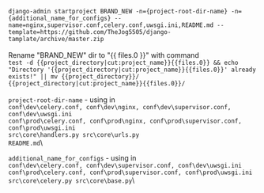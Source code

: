`django-admin startproject BRAND_NEW -n={project-root-dir-name} -n={additional_name_for_configs} --name=nginx,supervisor.conf,celery.conf,uwsgi.ini,README.md --template=https://github.com/TheJog5505/django-tamplate/archive/master.zip`
\
\
Rename "BRAND_NEW" dir to "{{ files.0 }}" with command\
`test -d {{project_directory|cut:project_name}}{{files.0}} && echo "Directory '{{project_directory|cut:project_name}}{{files.0}}' already exists!" || mv {{project_directory}}/ {{project_directory|cut:project_name}}{{files.0}}/`
\
\
`project-root-dir-name` - using in\
`conf\dev\celery.conf, conf\dev\nginx, conf\dev\supervisor.conf, conf\dev\uwsgi.ini`\
`conf\prod\celery.conf, conf\prod\nginx, conf\prod\supervisor.conf, conf\prod\uwsgi.ini`\
`src\core\handlers.py src\core\urls.py`\
`README.md`\

`additional_name_for_configs` - using in\
`conf\dev\celery.conf, conf\dev\supervisor.conf, conf\dev\uwsgi.ini`\
`conf\prod\celery.conf, conf\prod\supervisor.conf, conf\prod\uwsgi.ini`\
`src\core\celery.py src\core\base.py`\
